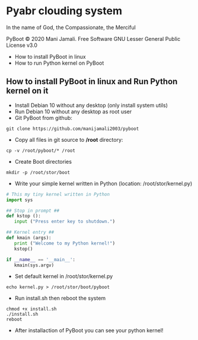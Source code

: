 # Pyabr clouding system

In the name of God, the Compassionate, the Merciful

PyBoot &copy; 2020 Mani Jamali. Free Software GNU Lesser General Public License v3.0

 - How to install PyBoot in linux
 - How to run Python kernel on PyBoot
 
## How to install PyBoot in linux and Run Python kernel on it

 - Install Debian 10 without any desktop (only install system utils)
 - Run Debian 10 without any desktop as root user
 - Git PyBoot from github:
 
 ```shell script
 git clone https://github.com/manijamali2003/pyboot
```

 - Copy all files in git source to **/root** directory:
 
 ```shell script
 cp -v /root/pyboot/* /root
```
 
 - Create Boot directories
 
 ```shell script
 mkdir -p /root/stor/boot
```
 
 - Write your simple kernel written in Python (location: /root/stor/kernel.py)
 
 ```python
# This my tiny kernel written in Python
import sys

## Stop in prompt ##
def kstop ():
    input ("Press enter key to shutdown.")

## Kernel entry ##
def kmain (args):
    print ("Welcome to my Python kernel!")
    kstop()

if __name__ == '__main__':
    kmain(sys.argv)
```
 - Set default kernel in /root/stor/kernel.py
 
 ```shell script
echo kernel.py > /root/stor/boot/pyboot
```

 - Run install.sh then reboot the system
 
 ```shell script
chmod +x install.sh
./install.sh
reboot
```
  - After installaction of PyBoot you can see your python kernel!